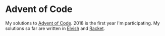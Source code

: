 # Advent of Code

My solutions to [Advent of Code](https://adventofcode.com/). 2018 is the first year I'm participating. My solutions so far are written in [Elvish](https://elv.sh/) and [Racket](https://racket-lang.org).
